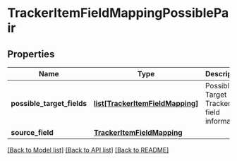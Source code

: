 # TrackerItemFieldMappingPossiblePair

## Properties
Name | Type | Description | Notes
------------ | ------------- | ------------- | -------------
**possible_target_fields** | [**list[TrackerItemFieldMapping]**](TrackerItemFieldMapping.md) | Possible Target Tracker field information | [optional] 
**source_field** | [**TrackerItemFieldMapping**](TrackerItemFieldMapping.md) |  | [optional] 

[[Back to Model list]](../README.md#documentation-for-models) [[Back to API list]](../README.md#documentation-for-api-endpoints) [[Back to README]](../README.md)

